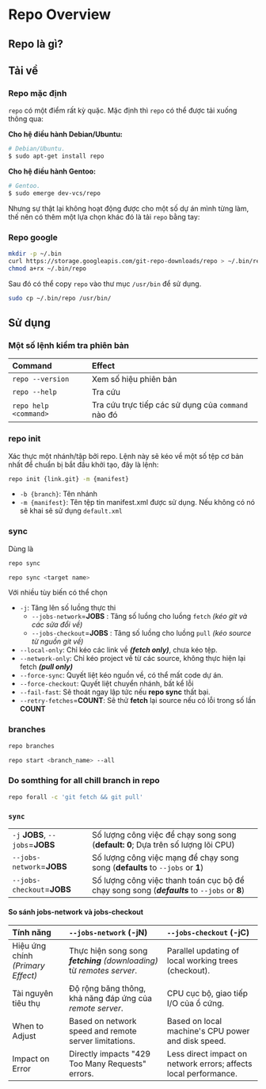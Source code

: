 # Repo Overview

## Repo là gì?

## Tải về

### Repo mặc định

`repo` có một điểm rất kỳ quặc. Mặc định thì `repo` có thể được tải xuống thông qua:

__Cho hệ điều hành Debian/Ubuntu:__
```bash
# Debian/Ubuntu.
$ sudo apt-get install repo
```
__Cho hệ điều hành Gentoo:__
```bash
# Gentoo.
$ sudo emerge dev-vcs/repo
```
Nhưng sự thật lại không hoạt động được cho một số dự án mình từng làm, thế nên có thêm một lựa chọn khác đó là tải `repo` bằng tay:

### Repo google

```bash
mkdir -p ~/.bin
curl https://storage.googleapis.com/git-repo-downloads/repo > ~/.bin/repo
chmod a+rx ~/.bin/repo
```
Sau đó có thể copy `repo` vào thư mục `/usr/bin` để sử dụng.

```bash
sudo cp ~/.bin/repo /usr/bin/
```

## Sử dụng

### Một số lệnh kiểm tra phiên bản

| Command               | Effect                                             |
| :-------------------- | :------------------------------------------------- |
| `repo --version`      | Xem số hiệu phiên bản                              |
| `repo --help`         | Tra cứu                                            |
| `repo help <command>` | Tra cứu trực tiếp các sử dụng của `command` nào đó |

### repo init

Xác thực một nhánh/tập bởi repo. Lệnh này sẽ kéo về một số tệp cơ bản nhất để chuẩn bị bắt đầu khởi tạo, đây là lệnh:

```bash
repo init {link.git} -m {manifest}
```
- `-b {branch}`: Tên nhánh
- `-m {manifest}`: Tên tệp tin manifest.xml được sử dụng. Nếu không có nó sẽ khai sẽ sử dụng `default.xml`

### sync

Dùng là

```bash
repo sync
```

```bash
repo sync <target name>
```

Với nhiều tùy biến có thể chọn

- `-j`: Tăng lên số luồng thực thi
    - `--jobs-network`=__JOBS__ : Tâng số luồng cho luồng `fetch` _(kéo git và các sửa đổi về)_
    - `--jobs-checkout`=__JOBS__ : Tâng số luồng cho luồng `pull` _(kéo source từ nguồn git về)_
- `--local-only`: Chỉ kéo các link về ___(fetch only)___, chưa kéo tệp.
- `--network-only`: Chỉ kéo project về từ các source, không thực hiện lại fetch ___(pull only)___
- `--force-sync`: Quyết liệt kéo nguồn về, có thể mất code dự án.
- `--force-checkout`: Quyết liệt chuyển nhánh, bất kể lỗi
- `--fail-fast`: Sẽ thoát ngay lập tức nếu __repo sync__ thất bại.
- `--retry-fetches`=__COUNT__: Sẽ thử __fetch__ lại source nếu có lỗi trong số lần __COUNT__

### branches

```bash
repo branches
```
```bash
repo start <branch_name> --all
```

### Do somthing for all chill branch in repo

```bash
repo forall -c 'git fetch && git pull'
```
### `sync`

|                                  |                                                                                       |
| :------------------------------- | :------------------------------------------------------------------------------------- |
| `-j` __JOBS__, `--jobs`=__JOBS__ | Số lượng công việc để chạy song song (__default: 0__; Dựa trên số lượng lõi CPU)           |
| `--jobs-network`=__JOBS__        | Số lượng công việc mạng để chạy song song (__defaults__ to `--jobs` or __1__)              |
| `--jobs-checkout`=__JOBS__       | Số lượng công việc thanh toán cục bộ để chạy song song (___defaults___ to `--jobs` or __8__) |

#### So sánh jobs-network và jobs-checkout

| Tính năng                         | `--jobs-network` (-jN)                                                  | `--jobs-checkout` (-jC)                                          |
| :-------------------------------- | :---------------------------------------------------------------------- | :--------------------------------------------------------------- |
| Hiệu ứng chính _(Primary Effect)_ | Thực hiện song song ___fetching___ _(downloading)_ từ _remotes server_. | Parallel updating of local working trees (checkout).             |
| Tài nguyên tiêu thụ               | Độ rộng băng thông, khả năng đáp ứng của _remote server_.               | CPU cục bộ, giao tiếp I/O của ổ cứng.                            |
| When to Adjust                    | Based on network speed and remote server limitations.                   | Based on local machine's CPU power and disk speed.               |
| Impact on Error                   | Directly impacts "429 Too Many Requests" errors.                        | Less direct impact on network errors; affects local performance. |